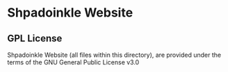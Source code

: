 # Shpadoinkle Website

## GPL License

Shpadoinkle Website (all files within this directory), are provided under the terms of the GNU
General Public License v3.0
